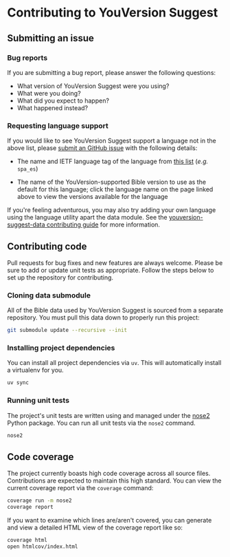 # Contributing to YouVersion Suggest

## Submitting an issue

### Bug reports

If you are submitting a bug report, please answer the following questions:

- What version of YouVersion Suggest were you using?
- What were you doing?
- What did you expect to happen?
- What happened instead?

### Requesting language support

If you would like to see YouVersion Suggest support a language not in the above
list, please [submit an GitHub issue][issues-page] with the following details:

- The name and IETF language tag of the language from [this list][language-list] (*e.g.* `spa_es`)

- The name of the YouVersion-supported Bible version to use as the default for
this language; click the language name on the page linked above to view the
versions available for the language

If you're feeling adventurous, you may also try adding your own language using
the language utility apart the data module. See the [youversion-suggest-data
contributing guide][data-contributing-guide] for more information.

## Contributing code

Pull requests for bug fixes and new features are always welcome. Please be sure
to add or update unit tests as appropriate. Follow the steps below to set up the
repository for contributing.

### Cloning data submodule

All of the Bible data used by YouVersion Suggest is sourced from a separate
repository. You must pull this data down to properly run this project:

```bash
git submodule update --recursive --init
```

### Installing project dependencies

You can install all project dependencies via `uv`. This will automatically install a virtualenv for you.

```bash
uv sync
```

### Running unit tests

The project's unit tests are written using and managed under the [nose2][nose2]
Python package. You can run all unit tests via the `nose2` command.

```bash
nose2
```

## Code coverage

The project currently boasts high code coverage across all source files.
Contributions are expected to maintain this high standard. You can view the
current coverage report via the `coverage` command:

```bash
coverage run -m nose2
coverage report
```

If you want to examine which lines are/aren't covered, you can generate and view
a detailed HTML view of the coverage report like so:

```bash
coverage html
open htmlcov/index.html
```

[issues-page]: https://github.com/caleb531/youversion-suggest-alfred/issues
[language-list]: https://www.bible.com/languages
[data-contributing-guide]: https://github.com/caleb531/youversion-suggest-data/blob/master/CONTRIBUTING.md
[nose2]: https://docs.nose2.io/en/latest/
